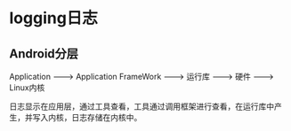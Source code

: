 # logging日志

## Android分层

Application ---> Application FrameWork --->  运行库   ---> 硬件  --->  Linux内核

日志显示在应用层，通过工具查看，工具通过调用框架进行查看，在运行库中产生，并写入内核，日志存储在内核中。